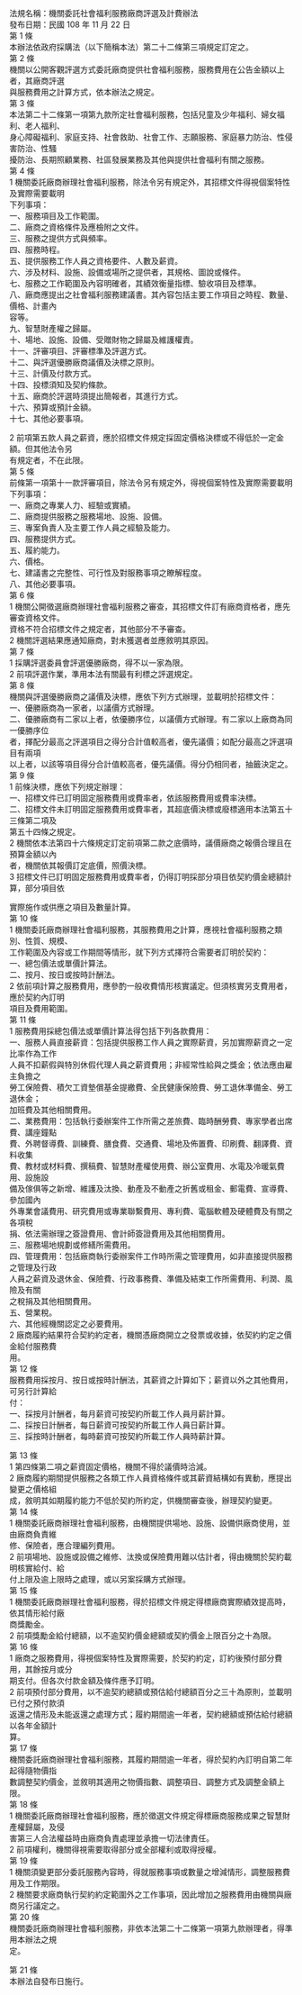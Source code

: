 法規名稱：機關委託社會福利服務廠商評選及計費辦法  
發布日期：民國 108 年 11 月 22 日  
第 1 條  
本辦法依政府採購法（以下簡稱本法）第二十二條第三項規定訂定之。  
第 2 條  
機關以公開客觀評選方式委託廠商提供社會福利服務，服務費用在公告金額以上者，其廠商評選  
與服務費用之計算方式，依本辦法之規定。  
第 3 條  
本法第二十二條第一項第九款所定社會福利服務，包括兒童及少年福利、婦女福利、老人福利、  
身心障礙福利、家庭支持、社會救助、社會工作、志願服務、家庭暴力防治、性侵害防治、性騷  
擾防治、長期照顧業務、社區發展業務及其他與提供社會福利有關之服務。  
第 4 條  
1 機關委託廠商辦理社會福利服務，除法令另有規定外，其招標文件得視個案特性及實際需要載明  
下列事項：  
一、服務項目及工作範圍。  
二、廠商之資格條件及應檢附之文件。  
三、服務之提供方式與頻率。  
四、服務時程。  
五、提供服務工作人員之資格要件、人數及薪資。  
六、涉及材料、設施、設備或場所之提供者，其規格、圖說或條件。  
七、服務之工作範圍及內容明確者，其績效衡量指標、驗收項目及標準。  
八、廠商應提出之社會福利服務建議書。其內容包括主要工作項目之時程、數量、價格、計畫內  
容等。  
九、智慧財產權之歸屬。  
十、場地、設施、設備、受贈財物之歸屬及維護權責。  
十一、評審項目、評審標準及評選方式。  
十二、與評選優勝廠商議價及決標之原則。  
十三、計價及付款方式。  
十四、投標須知及契約條款。  
十五、廠商於評選時須提出簡報者，其進行方式。  
十六、預算或預計金額。  
十七、其他必要事項。  


2 前項第五款人員之薪資，應於招標文件規定採固定價格決標或不得低於一定金額。但其他法令另  
有規定者，不在此限。  
第 5 條  
前條第一項第十一款評審項目，除法令另有規定外，得視個案特性及實際需要載明下列事項：  
一、廠商之專業人力、經驗或實績。  
二、廠商提供服務之服務場地、設施、設備。  
三、專案負責人及主要工作人員之經驗及能力。  
四、服務提供方式。  
五、履約能力。  
六、價格。  
七、建議書之完整性、可行性及對服務事項之瞭解程度。  
八、其他必要事項。  
第 6 條  
1 機關公開徵選廠商辦理社會福利服務之審查，其招標文件訂有廠商資格者，應先審查資格文件。  
資格不符合招標文件之規定者，其他部分不予審查。  
2 機關評選結果應通知廠商，對未獲選者並應敘明其原因。  
第 7 條  
1 採購評選委員會評選優勝廠商，得不以一家為限。  
2 前項評選作業，準用本法有關最有利標之評選規定。  
第 8 條  
機關與評選優勝廠商之議價及決標，應依下列方式辦理，並載明於招標文件：  
一、優勝廠商為一家者，以議價方式辦理。  
二、優勝廠商有二家以上者，依優勝序位，以議價方式辦理。有二家以上廠商為同一優勝序位  
者，擇配分最高之評選項目之得分合計值較高者，優先議價；如配分最高之評選項目有兩項  
以上者，以該等項目得分合計值較高者，優先議價。得分仍相同者，抽籤決定之。  
第 9 條  
1 前條決標，應依下列規定辦理：  
一、招標文件已訂明固定服務費用或費率者，依該服務費用或費率決標。  
二、招標文件未訂明固定服務費用或費率者，其超底價決標或廢標適用本法第五十三條第二項及  
第五十四條之規定。  
2 機關依本法第四十六條規定訂定前項第二款之底價時，議價廠商之報價合理且在預算金額以內  
者，機關依其報價訂定底價，照價決標。  
3 招標文件已訂明固定服務費用或費率者，仍得訂明採部分項目依契約價金總額計算，部分項目依  


實際施作或供應之項目及數量計算。  
第 10 條  
1 機關委託廠商辦理社會福利服務，其服務費用之計算，應視社會福利服務之類別、性質、規模、  
工作範圍及內容或工作期間等情形，就下列方式擇符合需要者訂明於契約：  
一、總包價法或單價計算法。  
二、按月、按日或按時計酬法。  
2 依前項計算之服務費用，應參酌一般收費情形核實議定。但須核實另支費用者，應於契約內訂明  
項目及費用範圍。  
第 11 條  
1 服務費用採總包價法或單價計算法得包括下列各款費用：  
一、服務人員直接薪資：包括提供服務工作人員之實際薪資，另加實際薪資之一定比率作為工作  
人員不扣薪假與特別休假代理人員之薪資費用；非經常性給與之獎金；依法應由雇主負擔之  
勞工保險費、積欠工資墊償基金提繳費、全民健康保險費、勞工退休準備金、勞工退休金；  
加班費及其他相關費用。  
二、業務費用：包括執行委辦案件工作所需之差旅費、臨時酬勞費、專家學者出席費、講座鐘點  
費、外聘督導費、訓練費、膳食費、交通費、場地及佈置費、印刷費、翻譯費、資料收集  
費、教材或材料費、撰稿費、智慧財產權使用費、辦公室費用、水電及冷暖氣費用、設施設  
備及傢俱等之新增、維護及汰換、動產及不動產之折舊或租金、郵電費、宣導費、參加國內  
外專業會議費用、研究費用或專業聯繫費用、專利費、電腦軟體及硬體費及有關之各項稅  
捐、依法需辦理之簽證費用、會計師簽證費用及其他相關費用。  
三、服務場地規劃或修繕所需費用。  
四、管理費用：包括廠商執行委辦案件工作時所需之管理費用，如非直接提供服務之管理及行政  
人員之薪資及退休金、保險費、行政事務費、準備及結束工作所需費用、利潤、風險及有關  
之稅捐及其他相關費用。  
五、營業稅。  
六、其他經機關認定之必要費用。  
2 廠商履約結果符合契約約定者，機關憑廠商開立之發票或收據，依契約約定之價金給付服務費  
用。  
第 12 條  
服務費用採按月、按日或按時計酬法，其薪資之計算如下；薪資以外之其他費用，可另行計算給  
付：  
一、採按月計酬者，每月薪資可按契約所載工作人員月薪計算。  
二、採按日計酬者，每日薪資可按契約所載工作人員日薪計算。  
三、採按時計酬者，每時薪資可按契約所載工作人員時薪計算。  


第 13 條  
1 第四條第二項之薪資固定價格，機關不得於議價時洽減。  
2 廠商履約期間提供服務之各類工作人員資格條件或其薪資結構如有異動，應提出變更之價格組  
成，敘明其如期履約能力不低於契約所約定，供機關審查後，辦理契約變更。  
第 14 條  
1 機關委託廠商辦理社會福利服務，由機關提供場地、設施、設備供廠商使用，並由廠商負責維  
修、保險者，應合理編列費用。  
2 前項場地、設施或設備之維修、汰換或保險費用難以估計者，得由機關於契約載明核實給付、給  
付上限及逾上限時之處理，或以另案採購方式辦理。  
第 15 條  
1 機關委託廠商辦理社會福利服務，得於招標文件規定得標廠商實際績效提高時，依其情形給付廠  
商獎勵金。  
2 前項獎勵金給付總額，以不逾契約價金總額或契約價金上限百分之十為限。  
第 16 條  
1 廠商之服務費用，得視個案特性及實際需要，於契約約定，訂約後預付部分費用，其餘按月或分  
期支付。但各次付款金額及條件應予訂明。  
2 前項預付部分費用，以不逾契約總額或預估給付總額百分之三十為原則，並載明已付之預付款須  
返還之情形及未能返還之處理方式；履約期間逾一年者，契約總額或預估給付總額以各年金額計  
算。  
第 17 條  
機關委託廠商辦理社會福利服務，其履約期間逾一年者，得於契約內訂明自第二年起得隨物價指  
數調整契約價金，並敘明其適用之物價指數、調整項目、調整方式及調整金額上限。  
第 18 條  
1 機關委託廠商辦理社會福利服務，應於徵選文件規定得標廠商服務成果之智慧財產權歸屬，及侵  
害第三人合法權益時由廠商負責處理並承擔一切法律責任。  
2 前項權利，機關得視需要取得部分或全部權利或取得授權。  
第 19 條  
1 機關須變更部分委託服務內容時，得就服務事項或數量之增減情形，調整服務費用及工作期限。  
2 機關要求廠商執行契約約定範圍外之工作事項，因此增加之服務費用由機關與廠商另行議定之。  
第 20 條  
機關委託廠商辦理社會福利服務，非依本法第二十二條第一項第九款辦理者，得準用本辦法之規  
定。  


第 21 條  
本辦法自發布日施行。  


